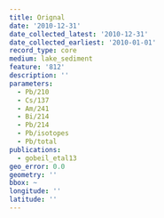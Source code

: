 ```yaml
---
title: Orignal
date: '2010-12-31'
date_collected_latest: '2010-12-31'
date_collected_earliest: '2010-01-01'
record_type: core
medium: lake_sediment
feature: '812'
description: ''
parameters:
  - Pb/210
  - Cs/137
  - Am/241
  - Bi/214
  - Pb/214
  - Pb/isotopes
  - Pb/total
publications:
  - gobeil_etal13
geo_error: 0.0
geometry: ''
bbox: ~
longitude: ''
latitude: ''
---
```

